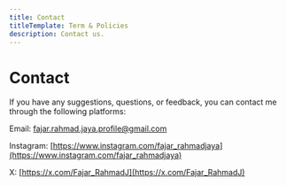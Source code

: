 ```yaml
---
title: Contact
titleTemplate: Term & Policies
description: Contact us.
---
```


# Contact

If you have any suggestions, questions, or feedback, you can contact me through the following platforms:

Email: [fajar.rahmad.jaya.profile@gmail.com](mailto:fajar.rahmad.jaya.profile@gmail.com)

Instagram: [https://www.instagram.com/fajar_rahmadjaya](https://www.instagram.com/fajar_rahmadjaya)

X: [https://x.com/Fajar_RahmadJ](https://x.com/Fajar_RahmadJ)
